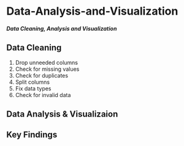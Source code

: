 # Data-Analysis-and-Visualization

##### Data Cleaning, Analysis and Visualization


## Data Cleaning
1. Drop unneeded columns
2. Check for missing values
3. Check for duplicates
4. Split columns
5. Fix data types
6. Check for invalid data

## Data Analysis & Visualizaion


## Key Findings
